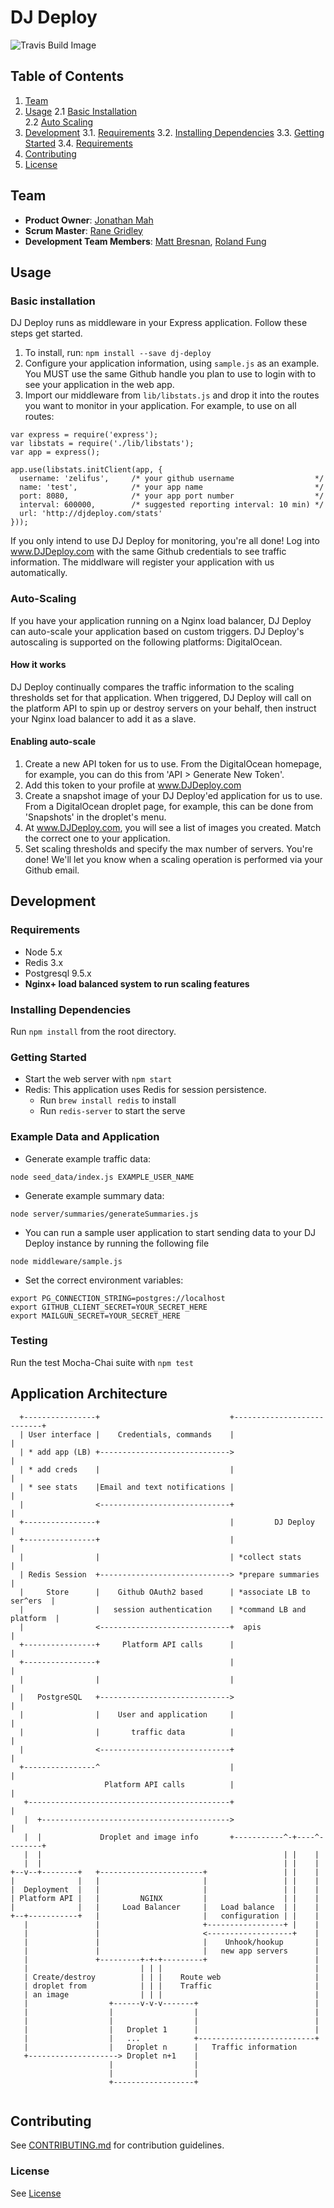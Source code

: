 # DJ Deploy
![Travis Build Image](https://travis-ci.org/supportivesantas/project-ipsum.svg?branch=master)

## Table of Contents
1. [Team](#team)
2. [Usage](#usage)
  2.1 [Basic Installation](#basic-intallation)  
  2.2 [Auto Scaling](#auto-scaling) 
3. [Development](#development)
  3.1. [Requirements](#requirements)
  3.2. [Installing Dependencies](#installing-dependencies)
  3.3. [Getting Started](#getting-started) 
  3.4. [Requirements](#requirements)
4. [Contributing](#contributing)
5. [License](https://github.com/supportivesantas/project-ipsum/blob/master/LICENSE.md)

## Team
  - __Product Owner__: [Jonathan Mah](https://github.com/zelifus)
  - __Scrum Master__: [Rane Gridley](https://github.com/ranebo)
  - __Development Team Members__: [Matt Bresnan](https://github.com/mbresnan1701), [Roland Fung](https://github.com/rolandfung)


## Usage

### Basic installation
DJ Deploy runs as middleware in your Express application. Follow these steps get started.

1. To install, run: `npm install --save dj-deploy`
2. Configure your application information, using `sample.js` as an example. You MUST use the same Github handle you plan to use to login with to see your application in the web app.
3. Import our middleware from `lib/libstats.js` and drop it into the routes you want to monitor in your application. For example, to use on all routes:

```
var express = require('express');
var libstats = require('./lib/libstats');
var app = express();

app.use(libstats.initClient(app, {
  username: 'zelifus',     /* your github username                  */
  name: 'test',            /* your app name                         */
  port: 8080,              /* your app port number                  */
  interval: 600000,        /* suggested reporting interval: 10 min) */
  url: 'http://djdeploy.com/stats'
}));
```

If you only intend to use DJ Deploy for monitoring, you're all done! Log into www.DJDeploy.com with the same Github credentials to see traffic information. The middlware will register your application with us automatically.

### Auto-Scaling
If you have your application running on a Nginx load balancer, DJ Deploy can auto-scale your application based on custom triggers. DJ Deploy's autoscaling is supported on the following platforms: DigitalOcean.

#### How it works
DJ Deploy continually compares the traffic information to the scaling thresholds set for that application. When triggered, DJ Deploy will call on the platform API to spin up or destroy servers on your behalf, then instruct your Nginx load balancer to add it as a slave.

#### Enabling auto-scale
1. Create a new API token for us to use. From the DigitalOcean homepage, for example, you can do this from 'API > Generate New Token'.
3. Add this token to your profile at www.DJDeploy.com
2. Create a snapshot image of your DJ Deploy'ed application for us to use. From a DigitalOcean droplet page, for example, this can be done from 'Snapshots' in the droplet's menu.
4. At www.DJDeploy.com, you will see a list of images you created. Match the correct one to your application.
5. Set scaling thresholds and specify the max number of servers. You're done! We'll let you know when a scaling operation is performed via your Github email.




## Development

### Requirements
- Node 5.x
- Redis 3.x
- Postgresql 9.5.x
- **Nginx+ load balanced system to run scaling features**

### Installing Dependencies
Run `npm install` from the root directory.

### Getting Started
- Start the web server with `npm start`
- Redis: This application uses Redis for session persistence. 
    - Run `brew install redis` to install
    - Run `redis-server` to start the serve
  
### Example Data and Application
- Generate example traffic data:
```
node seed_data/index.js EXAMPLE_USER_NAME
```
- Generate example summary data:
```
node server/summaries/generateSummaries.js
```
- You can run a sample user application to start sending data to your DJ Deploy instance by running the following file
``` 
node middleware/sample.js
```
- Set the correct environment variables:
```
export PG_CONNECTION_STRING=postgres://localhost
export GITHUB_CLIENT_SECRET=YOUR_SECRET_HERE
export MAILGUN_SECRET=YOUR_SECRET_HERE
```

### Testing
Run the test Mocha-Chai suite with `npm test`





## Application Architecture ##

```
  +----------------+                             +---------------------------+
  | User interface |    Credentials, commands    |                           |
  | * add app (LB) +----------------------------->                           |
  | * add creds    |                             |                           |
  | * see stats    |Email and text notifications |                           |
  |                <-----------------------------+                           |
  +----------------+                             |         DJ Deploy         |
  +----------------+                             |                           |
  |                |                             | *collect stats            |
  | Redis Session  +-----------------------------> *prepare summaries        |
  |     Store      |    Github OAuth2 based      | *associate LB to ser^ers  |
  |                |   session authentication    | *command LB and platform  |
  |                <-----------------------------+  apis                     |
  +----------------+     Platform API calls      |                           |
  +----------------+                             |                           |
  |                |                             |                           |
  |   PostgreSQL   +----------------------------->                           |
  |                |    User and application     |                           |
  |                |       traffic data          |                           |
  |                <-----------------------------+                           |
  +----------------^                             |                           |
                     Platform API calls          |                           |
   +---------------------------------------------+                           |
   |  +------------------------------------------>                           |
   |  |             Droplet and image info       +-----------^-+----^--------+
   |  |                                                      | |    |
   |  |                                                      | |    |
+--v--+--------+   +-----------------------+                 | |    |
|              |   |                       |                 | |    |
|  Deployment  |   |                       |                 | |    |
| Platform API |   |         NGINX         |                 | |    |
|              |   |     Load Balancer     |   Load balance  | |    |
+--+-----------+   |                       |   configuration | |    |
   |               |                       +-----------------+ |    |
   |               |                       <-------------------+    |
   |               |                       |    Unhook/hookup       |
   |               |                       |   new app servers      |
   |               +---------+-+-+---------+                        |
   |                         | | |                                  |
   | Create/destroy          | | |    Route web                     |
   | droplet from            | | |    Traffic                       |
   | an image                | | |                                  |
   |                  +------v-v-v-------+                          |
   |                  |                  |                          |
   |                  |                  |                          |
   |                  |   Droplet 1      |                          |
   |                  |   ...            +--------------------------+
   |                  |   Droplet n      |   Traffic information
   +--------------------> Droplet n+1    |
                      |                  |
                      |                  |
                      +------------------+


```



## Contributing

See [CONTRIBUTING.md](CONTRIBUTING.md) for contribution guidelines.

### License
See [License](https://github.com/supportivesantas/project-ipsum/blob/master/LICENSE)



